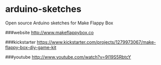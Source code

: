arduino-sketches
================

Open source Arduino sketches for Make Flappy Box

###website
http://www.makeflappybox.co

###kickstarter
https://www.kickstarter.com/projects/1279973067/make-flappy-box-diy-game-kit

###youtube
http://www.youtube.com/watch?v=9I19S5RbtcY

